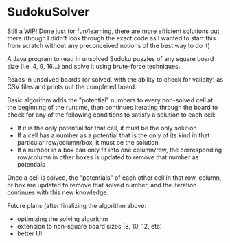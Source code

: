 # SudokuSolver

Still a WIP!  Done just for fun/learning, there are more efficient solutions out there (though I didn't look through the exact code as I wanted to start this from scratch without any preconceived notions of the best way to do it)

A Java program to read in unsolved Sudoku puzzles of any square board size (i.e. 4, 9, 16...) and solve it using brute-force techniques.

Reads in unsolved boards (or solved, with the ability to check for validity) as CSV files and prints out the completed board.

Basic algorithm adds the "potential" numbers to every non-solved cell at the beginning of the runtime, then continues iterating through the board to check for any of the following conditions to satisfy a solution to each cell:
  - If it is the only potential for that cell, it must be the only solution
  - If a cell has a number as a potential that is the only of its kind in that particular row/column/box, it must be the solution
  - If a number in a box can only fit into one column/row, the corresponding row/column in other boxes is updated to remove that number as potentials

Once a cell is solved, the "potentials" of each other cell in that row, column, or box are updated to remove that solved number, and the iteration continues with this new knowledge.


Future plans (after finalizing the algorithm above:
  - optimizing the solving algorithm
  - extension to non-square board sizes (8, 10, 12, etc)
  - better UI
  
